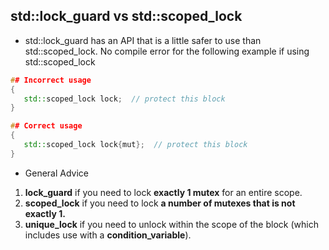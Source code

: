 ## std::lock_guard vs std::scoped_lock
-  std::lock_guard has an API that is a little safer to use than std::scoped_lock.
	No compile error for the following example if using std::scoped_lock

```cpp
## Incorrect usage
{
   std::scoped_lock lock;  // protect this block
}

## Correct usage
{
   std::scoped_lock lock{mut};  // protect this block
}
```
- General Advice
1. **lock_guard** if you need to lock **exactly 1 mutex** for an entire scope.
2. **scoped_lock** if you need to lock **a number of mutexes that is not exactly 1.**
3. **unique_lock** if you need to unlock within the scope of the block (which includes use with a **condition_variable**).

